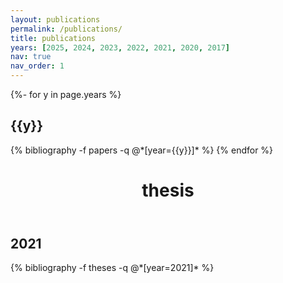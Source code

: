 ```yaml
---
layout: publications
permalink: /publications/
title: publications
years: [2025, 2024, 2023, 2022, 2021, 2020, 2017]
nav: true
nav_order: 1
---
```

<!-- _pages/publications.md -->
<div class="publications">

{%- for y in page.years %}
  <h2 class="year">{{y}}</h2>
  {% bibliography -f papers -q @*[year={{y}}]* %}
{% endfor %}

</div>

<header class="post-header" style="margin-top: 25px">
  <h1>thesis</h1>
</header>

<div class="publications">
  <!--
  <h2 class="year">2026</h2>
  {% bibliography -f theses -q @*[year=2026]* %} -->

  <h2 class="year">2021</h2>
  {% bibliography -f theses -q @*[year=2021]* %}
</div>